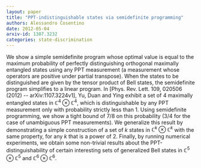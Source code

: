 ```yaml
---
layout: paper
title: "PPT-indistinguishable states via semidefinite programming"
authors: Alessandro Cosentino
date: 2012-05-04
arxiv-id: 1307.3232
categories: state-discrimination
---
```


We show a simple semidefinite program whose optimal value is equal to the maximum probability of perfectly distinguishing orthogonal maximally entangled states using any PPT measurement (a measurement whose operators are positive under partial transpose). When the states to be distinguished are given by the tensor product of Bell states, the semidefinite program simplifies to a linear program. In [Phys. Rev. Lett. 109, 020506 (2012) -- arXiv:1107.3224v1], Yu, Duan and Ying exhibit a set of $4$ maximally entangled states in $\mathbb{C}^{4}\otimes\mathbb{C}^{4}$, which is distinguishable by any PPT measurement only with probability strictly less than 1. Using semidefinite programming, we show a tight bound of $7/8$ on this probability ($3/4$ for the case of unambiguous PPT measurements). We generalize this result by demonstrating a simple construction of a set of $k$ states in $\mathbb{C}^{k}\otimes\mathbb{C}^{k}$ with the same property, for any $k$ that is a power of $2$. Finally, by running numerical experiments, we obtain some non-trivial results about the PPT-distinguishability of certain interesting sets of generalized Bell states in $\mathbb{C}^{5}\otimes\mathbb{C}^{5}$ and $\mathbb{C}^{6}\otimes\mathbb{C}^{6}$.